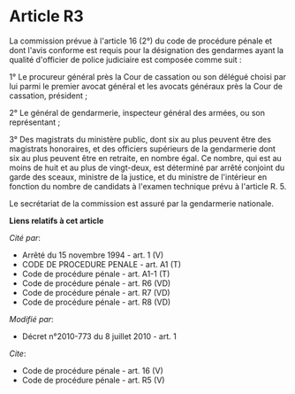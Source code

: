 # Article R3

La commission prévue à l'article 16 (2°) du code de procédure pénale et dont l'avis conforme est requis pour la désignation
des gendarmes ayant la qualité d'officier de police judiciaire est composée comme suit : 

1° Le procureur général près la Cour de cassation ou son délégué choisi par lui parmi le premier avocat général et les
avocats généraux près la Cour de cassation, président ; 

2° Le général de gendarmerie, inspecteur général des armées, ou son représentant ; 

3° Des magistrats du ministère public, dont six au plus peuvent être des magistrats honoraires, et des officiers supérieurs
de la gendarmerie dont six au plus peuvent être en retraite, en nombre égal. Ce nombre, qui est au moins de huit et au plus
de vingt-deux, est déterminé par arrêté conjoint du garde des sceaux, ministre de la justice, et du ministre de l'intérieur
en fonction du nombre de candidats à l'examen technique prévu à l'article R. 5. 

Le secrétariat de la commission est assuré par la gendarmerie nationale.

**Liens relatifs à cet article**

_Cité par_:

  - Arrêté du 15 novembre 1994 - art. 1 (V)
  - CODE DE PROCEDURE PENALE - art. A1 (T)
  - Code de procédure pénale - art. A1-1 (T)
  - Code de procédure pénale - art. R6 (VD)
  - Code de procédure pénale - art. R7 (VD)
  - Code de procédure pénale - art. R8 (VD)

_Modifié par_:

  - Décret n°2010-773 du 8 juillet 2010 - art. 1

_Cite_:

  - Code de procédure pénale - art. 16 (V)
  - Code de procédure pénale - art. R5 (V)
